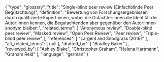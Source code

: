 {
    "type": "glossary",
    "title": "Single-blind peer review (Einfachblinde Peer Begutachtung)",
    "definition": "Bewertung von Forschungsergebnissen durch qualifizierte Expert:innen, wobei die Gutachter:innen die Identität der Autor:innen kennen, die Begutachtenden aber gegenüber den Autor:innen anonym bleiben.",
    "related_terms": [
        "Anonymous review",
        "Double-blind peer review",
        "Masked review",
        "Open Peer Review",
        "Peer review",
        "Triple-blind peer review"
    ],
    "references": [
        "Largent and Snodgrass (2016)"
    ],
    "alt_related_terms": [
        null
    ],
    "drafted_by": [
        "Bradley Baker"
    ],
    "reviewed_by": [
        "Ashley Blake",
        "Christopher Graham",
        "Helena Hartmann",
        "Graham Reid"
    ],
    "language": "german"
}
